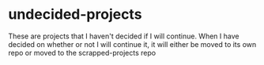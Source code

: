 # undecided-projects
These are projects that I haven't decided if I will continue.
When I have decided on whether or not I will continue it, it will either be moved to its own repo or moved to the scrapped-projects repo
